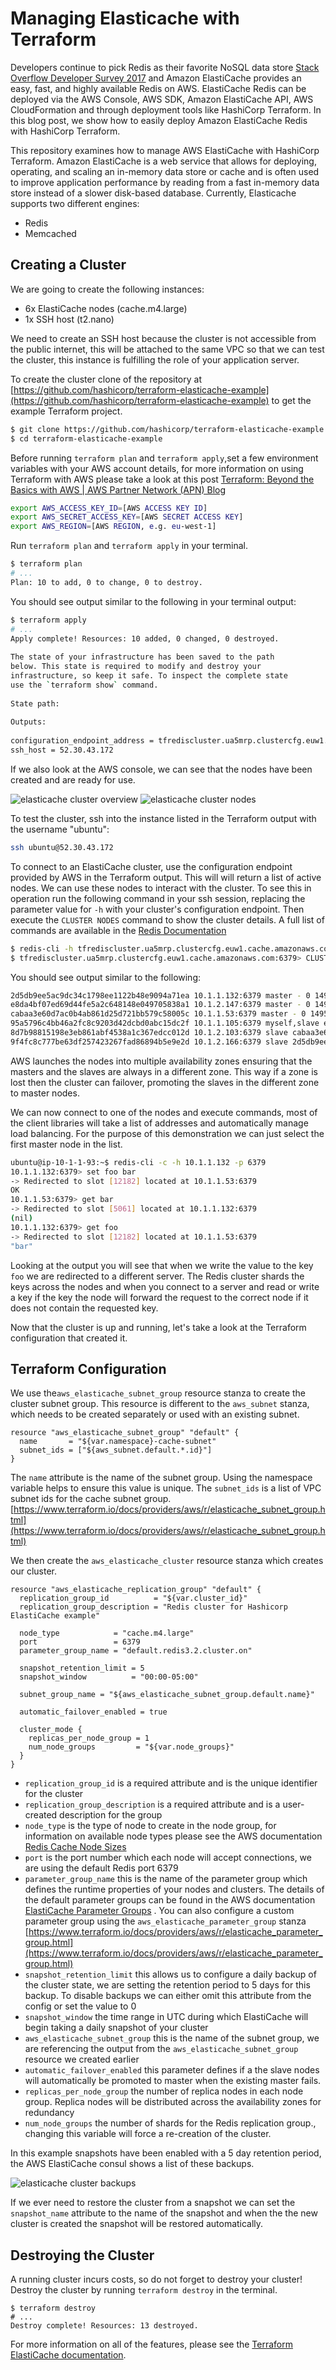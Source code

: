 # Managing Elasticache with Terraform
Developers continue to pick Redis as their favorite NoSQL data store [Stack Overflow Developer Survey 2017](https://insights.stackoverflow.com/survey/2017#technology-most-loved-dreaded-and-wanted-databases) and Amazon ElastiCache provides an easy, fast, and highly available Redis on AWS.  ElastiCache Redis can be deployed via the AWS Console, AWS SDK, Amazon ElastiCache API, AWS CloudFormation and through deployment tools like HashiCorp Terraform.  In this blog post, we show how to easily deploy Amazon ElastiCache Redis with HashiCorp Terraform. 
 
This repository examines how to manage AWS ElastiCache with HashiCorp Terraform.  Amazon ElastiCache is a web service that allows for deploying, operating, and scaling an in-memory data store or cache and is often used to improve application performance by reading from a fast in-memory data store instead of a slower disk-based database. Currently, Elasticache supports two different engines:
* Redis
* Memcached
 
## Creating a Cluster
We are going to create the following instances:
* 6x ElastiCache nodes (cache.m4.large)
* 1x   SSH host (t2.nano)
 
We need to create an SSH host because the cluster is not accessible from the public internet, this will be attached to the same VPC so that we can test the cluster, this instance is fulfilling the role of your application server.
 
To create the cluster clone of the repository at [https://github.com/hashicorp/terraform-elasticache-example](https://github.com/hashicorp/terraform-elasticache-example)  to get the example Terraform project.
 
```bash
$ git clone https://github.com/hashicorp/terraform-elasticache-example.git
$ cd terraform-elasticache-example
```
 
Before running `terraform plan` and `terraform apply`,set a few environment variables with your AWS account details, for more information on using Terraform with AWS please take a look at this post  [Terraform: Beyond the Basics with AWS | AWS Partner Network (APN) Blog](https://aws.amazon.com/blogs/apn/terraform-beyond-the-basics-with-aws/)
 
```bash
export AWS_ACCESS_KEY_ID=[AWS ACCESS KEY ID]
export AWS_SECRET_ACCESS_KEY=[AWS SECRET ACCESS KEY]
export AWS_REGION=[AWS REGION, e.g. eu-west-1]
```
 
Run `terraform plan` and `terraform apply` in your terminal.
 
```bash
$ terraform plan
# ...
Plan: 10 to add, 0 to change, 0 to destroy.
```
 
You should see output similar to the following in your terminal output:
 
```bash
$ terraform apply
# ...
Apply complete! Resources: 10 added, 0 changed, 0 destroyed.
 
The state of your infrastructure has been saved to the path
below. This state is required to modify and destroy your
infrastructure, so keep it safe. To inspect the complete state
use the `terraform show` command.
 
State path:
 
Outputs:
 
configuration_endpoint_address = tfrediscluster.ua5mrp.clustercfg.euw1.cache.amazonaws.com
ssh_host = 52.30.43.172
```
 
If we also look at the AWS console, we can see that the nodes have been created and are ready for use. 
 
![elasticache cluster overview](https://hyzxph.media.zestyio.com/terraform_elasticache_cluster_overview.png)
![elasticache cluster nodes](https://hyzxph.media.zestyio.com/terraform_elasticache_cluster_nodes.png)
 
To test the cluster, ssh into the instance listed in the Terraform output with the username "ubuntu":
 
```bash
ssh ubuntu@52.30.43.172
```
 
To connect to an ElastiCache cluster, use the configuration endpoint provided by AWS in the Terraform output. This will will return a list of active nodes.  We can use these nodes to interact with the cluster.  To see this in operation run the following command in your ssh session, replacing the parameter value for `-h` with your cluster's configuration endpoint.  Then execute the `CLUSTER NODES` command to show the cluster details.  A full list of commands are available in the [Redis Documentation](https://redis.io/commands)
 
```bash
$ redis-cli -h tfrediscluster.ua5mrp.clustercfg.euw1.cache.amazonaws.com -p 6379
$ tfrediscluster.ua5mrp.clustercfg.euw1.cache.amazonaws.com:6379> CLUSTER NODES
```
 
You should see output similar to the following:
 
```bash
2d5db9ee5ac9dc34c1798ee1122b48e9094a71ea 10.1.1.132:6379 master - 0 1495477718562 1 connected 0-5461
e8da4bf07ed69d44fe5a2c648148e049705838a1 10.1.2.147:6379 master - 0 1495477719570 0 connected 5462-10922
cabaa3e60d7ac0b4ab861d25d721bb579c58005c 10.1.1.53:6379 master - 0 1495477716549 2 connected 10923-16383
95a5796c4bb46a2fc8c9203d42dcbd0abc15dc2f 10.1.1.105:6379 myself,slave e8da4bf07ed69d44fe5a2c648148e049705838a1 0 0 1 connected
8d7b98815198e3eb861abf4538a1c367edcc012d 10.1.2.103:6379 slave cabaa3e60d7ac0b4ab861d25d721bb579c58005c 0 1495477717556 2 connected
9f4fc8c777be63df257423267fad86894b5e9e2d 10.1.2.166:6379 slave 2d5db9ee5ac9dc34c1798ee1122b48e9094a71ea 0 1495477715542 1 connected
```
 
AWS launches the nodes into multiple availability zones ensuring that the masters and the slaves are always in a different zone.  This way if a zone is lost then the cluster can failover, promoting the slaves in the different zone to master nodes.
 
We can now connect to one of the nodes and execute commands, most of the client libraries will take a list of addresses and automatically manage load balancing.  For the purpose of this demonstration we can just select the first master node in the list.
 
```bash
ubuntu@ip-10-1-1-93:~$ redis-cli -c -h 10.1.1.132 -p 6379
10.1.1.132:6379> set foo bar
-> Redirected to slot [12182] located at 10.1.1.53:6379
OK
10.1.1.53:6379> get bar
-> Redirected to slot [5061] located at 10.1.1.132:6379
(nil)
10.1.1.132:6379> get foo
-> Redirected to slot [12182] located at 10.1.1.53:6379
"bar"
```
 
Looking at the output you will see that when we write the value to the key `foo` we are redirected to a different server.  The Redis cluster shards the keys across the nodes and when you connect to a server and read or write a key if the key the node will forward the request to the correct node if it does not contain the requested key.
 
Now that the cluster is up and running, let's take a look at the Terraform configuration that created it.
 
 
## Terraform Configuration
We use the`aws_elasticache_subnet_group` resource stanza to create the cluster subnet group.  This resource is different to the `aws_subnet` stanza, which needs to be created separately or used with an existing subnet.
 
```hcl
resource "aws_elasticache_subnet_group" "default" {
  name       = "${var.namespace}-cache-subnet"
  subnet_ids = ["${aws_subnet.default.*.id}"]
}                                                                           
```
 
The `name` attribute  is the name of the subnet group. Using the namespace variable helps to ensure this value is unique.  The `subnet_ids` is a list of VPC subnet ids for the cache subnet group.  
[https://www.terraform.io/docs/providers/aws/r/elasticache_subnet_group.html](https://www.terraform.io/docs/providers/aws/r/elasticache_subnet_group.html)
 
We then create the `aws_elasticache_cluster` resource stanza which creates our cluster.
 
```hcl
resource "aws_elasticache_replication_group" "default" {
  replication_group_id          = "${var.cluster_id}"
  replication_group_description = "Redis cluster for Hashicorp ElastiCache example"
 
  node_type            = "cache.m4.large"
  port                 = 6379
  parameter_group_name = "default.redis3.2.cluster.on"
 
  snapshot_retention_limit = 5
  snapshot_window          = "00:00-05:00"
 
  subnet_group_name = "${aws_elasticache_subnet_group.default.name}"
 
  automatic_failover_enabled = true
 
  cluster_mode {
    replicas_per_node_group = 1
    num_node_groups         = "${var.node_groups}"
  }
}                                                                  
```
 
* `replication_group_id` is a required attribute and is the unique identifier for the cluster
* `replication_group_description` is a required attribute and is a user-created description for the group
* `node_type`  is the type of node to create in the node group, for information on available node types please see the AWS documentation [Redis Cache Node Sizes](http://docs.aws.amazon.com/AmazonElastiCache/latest/UserGuide/CacheNodes.SelectSize.html#CacheNodes.SelectSize.Redis)
* `port` is the port number which each node will accept connections, we are using the default Redis port 6379
* `parameter_group_name`  this is the name of the parameter group which defines the runtime properties of your nodes and clusters.  The details of the default parameter groups can be found in the AWS documentation [ElastiCache Parameter Groups](http://docs.aws.amazon.com/AmazonElastiCache/latest/UserGuide/ParameterGroups.html) .  You can also configure a custom parameter group using the `aws_elasticache_parameter_group` stanza [https://www.terraform.io/docs/providers/aws/r/elasticache_parameter_group.html](https://www.terraform.io/docs/providers/aws/r/elasticache_parameter_group.html)
* `snapshot_retention_limit` this allows us to configure a daily backup of the cluster state, we are setting the retention period to 5 days for this backup.  To disable backups we can either omit this attribute from the config or set the value to 0
* `snapshot_window` the time range in UTC during which ElastiCache will begin taking a daily snapshot of your cluster
* `aws_elasticache_subnet_group`  this is the name of the subnet group, we are referencing the output from the `aws_elasticache_subnet_group` resource we created earlier
* `automatic_failover_enabled` this parameter defines if a the slave nodes will automatically be promoted to master when the existing master fails.
* `replicas_per_node_group` the number of replica nodes in each node group.  Replica nodes will be distributed across the availability zones for redundancy
* `num_node_groups`  the number of shards for the Redis replication group., changing this variable will force a re-creation of the cluster.
 
In this example snapshots have been enabled with a 5 day retention period, the AWS ElastiCache consul shows a list of these backups.
 
![elasticache cluster backups](https://hyzxph.media.zestyio.com/terraform_elasticache_cluster_backups.png)
 
If we ever need to restore the cluster from a snapshot we can set the `snapshot_name` attribute to the name of the snapshot and when the the new cluster is created the snapshot will be restored automatically.  
 
 
## Destroying the Cluster
A running cluster incurs costs, so do not forget to destroy your cluster! Destroy the cluster by running  `terraform destroy` in the terminal.
 
```
$ terraform destroy
# ...
Destroy complete! Resources: 13 destroyed.
```
 
For more information on all of the features, please see the [Terraform ElastiCache documentation](https://www.terraform.io/docs/providers/aws/r/elasticache_cluster.html#).
